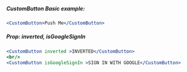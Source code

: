 ##### CustomButton Basic example:
```jsx
<CustomButton>Push Me</CustomButton>
```

##### Prop: inverted, isGoogleSignIn
```jsx
<CustomButton inverted >INVERTED</CustomButton> 
<br/>
<CustomButton isGoogleSignIn >SIGN IN WITH GOOGLE</CustomButton>
```

